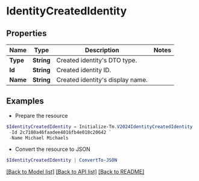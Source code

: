 # IdentityCreatedIdentity
## Properties

Name | Type | Description | Notes
------------ | ------------- | ------------- | -------------
**Type** | **String** | Created identity&#39;s DTO type. | 
**Id** | **String** | Created identity ID. | 
**Name** | **String** | Created identity&#39;s display name. | 

## Examples

- Prepare the resource
```powershell
$IdentityCreatedIdentity = Initialize-Tm.V2024IdentityCreatedIdentity  -Type IDENTITY `
 -Id 2c7180a46faadee4016fb4e018c20642 `
 -Name Michael Michaels
```

- Convert the resource to JSON
```powershell
$IdentityCreatedIdentity | ConvertTo-JSON
```

[[Back to Model list]](../README.md#documentation-for-models) [[Back to API list]](../README.md#documentation-for-api-endpoints) [[Back to README]](../README.md)


